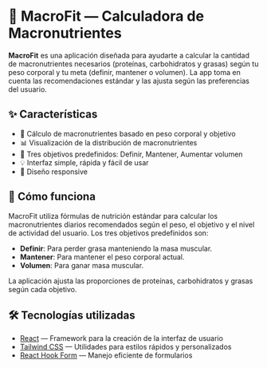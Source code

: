 # 🍏 MacroFit — Calculadora de Macronutrientes

**MacroFit** es una aplicación diseñada para ayudarte a calcular la cantidad de macronutrientes necesarios (proteínas, carbohidratos y grasas) según tu peso corporal y tu meta (definir, mantener o volumen). La app toma en cuenta las recomendaciones estándar y las ajusta según las preferencias del usuario.

## ✨ Características

- 🧮 Cálculo de macronutrientes basado en peso corporal y objetivo
- 📊 Visualización de la distribución de macronutrientes
- 🎯 Tres objetivos predefinidos: Definir, Mantener, Aumentar volumen
- 💡 Interfaz simple, rápida y fácil de usar
- 📱 Diseño responsive

## 🧠 Cómo funciona

MacroFit utiliza fórmulas de nutrición estándar para calcular los macronutrientes diarios recomendados según el peso, el objetivo y el nivel de actividad del usuario. Los tres objetivos predefinidos son:

- **Definir**: Para perder grasa manteniendo la masa muscular.
- **Mantener**: Para mantener el peso corporal actual.
- **Volumen**: Para ganar masa muscular.

La aplicación ajusta las proporciones de proteínas, carbohidratos y grasas según cada objetivo.

## 🛠️ Tecnologías utilizadas

- [React](https://react.dev/) — Framework para la creación de la interfaz de usuario
- [Tailwind CSS](https://tailwindcss.com/) — Utilidades para estilos rápidos y personalizados
- [React Hook Form](https://react-hook-form.com/) — Manejo eficiente de formularios
<!-- - [Chart.js](https://www.chartjs.org/) — Para la visualización de la distribución de macronutrientes -->
<!--
## 📌 Estado del proyecto

🚧 En desarrollo. Se están agregando más funcionalidades, como la personalización avanzada de los cálculos.

## 📫 Contacto

Puedes encontrarme en [mi sitio web](https://a-r.io) o a través de mis redes sociales enlazadas allí.
 -->

